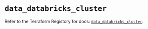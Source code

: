 # `data_databricks_cluster`

Refer to the Terraform Registory for docs: [`data_databricks_cluster`](https://registry.terraform.io/providers/databricks/databricks/1.22.0/docs/data-sources/cluster).
